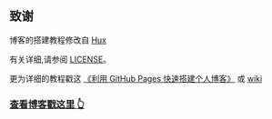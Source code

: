 >
## 致谢
博客的搭建教程修改自 [Hux](https://github.com/Huxpro/huxpro.github.io) 

有关详细,请参阅 [LICENSE](https://github.com/qiubaiying/qiubaiying.github.io/blob/master/LICENSE)。

更为详细的教程戳这 [《利用 GitHub Pages 快速搭建个人博客》](http://www.jianshu.com/p/e68fba58f75c) 或 [wiki](https://github.com/qiubaiying/qiubaiying.github.io/wiki/%E5%8D%9A%E5%AE%A2%E6%90%AD%E5%BB%BA%E8%AF%A6%E7%BB%86%E6%95%99%E7%A8%8B)


### [查看博客戳这里 👆](https://diqiangl.github.io/)


